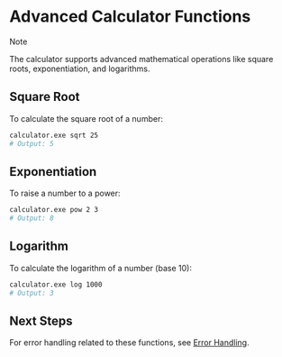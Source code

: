 # Advanced Calculator Functions

> [!NOTE]
> The calculator supports advanced mathematical operations like square roots, exponentiation, and logarithms.

## Square Root
To calculate the square root of a number:
```sh
calculator.exe sqrt 25
# Output: 5
```

## Exponentiation
To raise a number to a power:
```sh
calculator.exe pow 2 3
# Output: 8
```

## Logarithm
To calculate the logarithm of a number (base 10):
```sh
calculator.exe log 1000
# Output: 3
```

## Next Steps
For error handling related to these functions, see [Error Handling](error-handling.md).
```